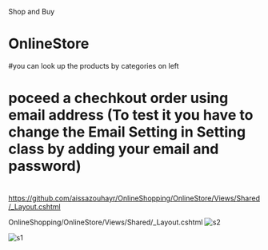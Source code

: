 
Shop and Buy


# OnlineStore 
#you can look up the products by categories on left
# poceed a chechkout order using email address (To test it you have to change the Email Setting in Setting class by adding your email and password)
# 
https://github.com/aissazouhayr/OnlineShopping/OnlineStore/Views/Shared/_Layout.cshtml

OnlineShopping/OnlineStore/Views/Shared/_Layout.cshtml
![s2](https://user-images.githubusercontent.com/45210683/63450940-1fe37800-c411-11e9-89d0-8aa92ccb1ae8.JPG)



![s1](https://user-images.githubusercontent.com/45210683/63450655-71d7ce00-c410-11e9-9970-1494179b37d2.JPG)
